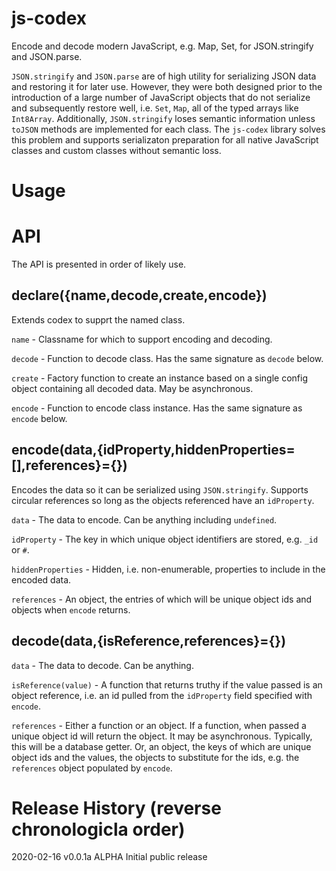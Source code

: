 # js-codex
Encode and decode modern JavaScript, e.g. Map, Set, for JSON.stringify and JSON.parse.

`JSON.stringify` and `JSON.parse` are of high utility for serializing JSON data and restoring it for later use. However,
they were both designed prior to the introduction of a large number of JavaScript objects that do not serialize and
subsequently restore well, i.e. `Set`, `Map`, all of the typed arrays like `Int8Array`. Additionally, `JSON.stringify`
loses semantic information unless `toJSON` methods are implemented for each class. The `js-codex` library solves this
problem and supports serializaton preparation for all native JavaScript classes and custom classes without semantic loss.

# Usage



# API

The API is presented in order of likely use.

## declare({name,decode,create,encode})

Extends codex to supprt the named class.

`name` - Classname for which to support encoding and decoding.

`decode` - Function to decode class. Has the same signature as `decode` below.

`create` - Factory function to create an instance based on a single config object containing all decoded data. May be asynchronous.

`encode` - Function to encode class instance. Has the same signature as `encode` below.

## encode(data,{idProperty,hiddenProperties=[],references}={})

Encodes the data so it can be serialized using `JSON.stringify`. Supports circular references so long as the objects referenced have an `idProperty`.

`data` - The data to encode. Can be anything including `undefined`.

`idProperty` - The key in which unique object identifiers are stored, e.g. `_id` or `#`.

`hiddenProperties` - Hidden, i.e. non-enumerable, properties to include in the encoded data.

`references` - An object, the entries of which will be unique object ids and objects when `encode` returns.

## decode(data,{isReference,references}={})

`data` - The data to decode. Can be anything.

`isReference(value)` - A function that returns truthy if the value passed is an object reference, i.e. an id pulled from the `idProperty` field
specified with `encode`.

`references` - Either a function or an object. If a function, when passed a unique object id will return the object. It may be asynchronous. 
Typically, this will be a database getter. Or, an object, the keys of which are unique object ids and the values, the objects to substitute
for the ids, e.g. the `references` object populated by `encode`.

# Release History (reverse chronologicla order)

2020-02-16 v0.0.1a ALPHA Initial public release



